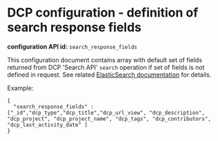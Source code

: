 DCP configuration - definition of search response fields
========================================================

**configuration API id:** `search_response_fields`

This configuration document contains array with default set of fields returned from DCP 'Search API' `search` operation if set of fields is not defined in request. See related [ElasticSearch documentation](http://www.elasticsearch.org/guide/reference/api/search/fields.html) for details.

Example:

	{
	  "search_response_fields" : ["_id","dcp_type","dcp_title","dcp_url_view", "dcp_description", "dcp_project", "dcp_project_name", "dcp_tags", "dcp_contributors", "dcp_last_activity_date" ]
	}